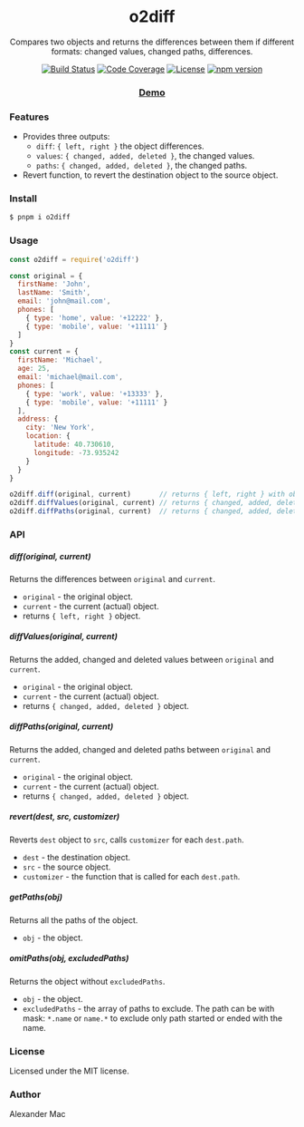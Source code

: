 <p align="center">
  <h1 align="center">o2diff</h1>
  <p align="center">Compares two objects and returns the differences between them if different formats: changed values, changed paths, differences.</p>
  <p align="center">
    <a href="https://github.com/alexandermac/o2diff/actions/workflows/ci.yml?query=branch%3Amaster"><img src="https://github.com/alexandermac/o2diff/actions/workflows/ci.yml/badge.svg" alt="Build Status"></a>
    <a href="https://codecov.io/gh/AlexanderMac/o2diff"><img src="https://codecov.io/gh/AlexanderMac/o2diff/branch/master/graph/badge.svg" alt="Code Coverage"></a>
    <a href="LICENSE"><img src="https://img.shields.io/github/license/alexandermac/o2diff.svg" alt="License"></a>
    <a href="https://badge.fury.io/js/o2diff"><img src="https://badge.fury.io/js/o2diff.svg" alt="npm version"></a>
  </p>
  <h3 align="center"><a href="https://alexandermac.github.io/o2diff">Demo</a></h3>
</p>

### Features
- Provides three outputs:
  - `diff`: `{ left, right }` the object differences.
  - `values`: `{ changed, added, deleted }`, the changed values.
  - `paths`: `{ changed, added, deleted }`, the changed paths.
- Revert function, to revert the destination object to the source object.

### Install
```bash
$ pnpm i o2diff
```

### Usage
```js
const o2diff = require('o2diff')

const original = {
  firstName: 'John',
  lastName: 'Smith',
  email: 'john@mail.com',
  phones: [
    { type: 'home', value: '+12222' },
    { type: 'mobile', value: '+11111' }
  ]
}
const current = {
  firstName: 'Michael',
  age: 25,
  email: 'michael@mail.com',
  phones: [
    { type: 'work', value: '+13333' },
    { type: 'mobile', value: '+11111' }
  ],
  address: {
    city: 'New York',
    location: {
      latitude: 40.730610,
      longitude: -73.935242
    }
  }
}

o2diff.diff(original, current)       // returns { left, right } with objects diff
o2diff.diffValues(original, current) // returns { changed, added, deleted } with values diff
o2diff.diffPaths(original, current)  // returns { changed, added, deleted } with paths diff
```

### API

##### diff(original, current)
Returns the differences between `original` and `current`.

  - `original` - the original object.
  - `current` - the current (actual) object.
  - returns `{ left, right }` object.

##### diffValues(original, current)
Returns the added, changed and deleted values between `original` and `current`.

  - `original` - the original object.
  - `current` - the current (actual) object.
  - returns `{ changed, added, deleted }` object.

##### diffPaths(original, current)
Returns the added, changed and deleted paths between `original` and `current`.

  - `original` - the original object.
  - `current` - the current (actual) object.
  - returns `{ changed, added, deleted }` object.

##### revert(dest, src, customizer)
Reverts `dest` object to `src`, calls `customizer` for each `dest.path`.

  - `dest` - the destination object.
  - `src` - the source object.
  - `customizer` - the function that is called for each `dest.path`.

##### getPaths(obj)
Returns all the paths of the object.

  - `obj` - the object.

##### omitPaths(obj, excludedPaths)
Returns the object without `excludedPaths`.

  - `obj` - the object.
  - `excludedPaths` - the array of paths to exclude. The path can be with mask: `*.name` or `name.*` to exclude only path started or ended with the name.

### License
Licensed under the MIT license.

### Author
Alexander Mac
